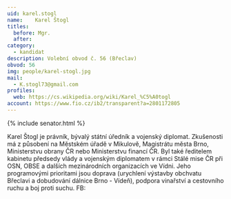 ```yaml
---
uid: karel.stogl
name:    Karel Štogl
titles:
  before: Mgr.
  after:
category:
  - kandidat
description: Volební obvod č. 56 (Břeclav)
obvod: 56
img: people/karel-stogl.jpg
mail:
  - K.stogl73@gmail.com 
profiles:
  web: https://cs.wikipedia.org/wiki/Karel_%C5%A0togl
account: https://www.fio.cz/ib2/transparent?a=2801172805
---
```


{% include senator.html %} 

Karel Štogl je právník, bývalý státní úředník a vojenský diplomat. Zkušenosti má z působení na Městském úřadě v Mikulově, Magistrátu města Brno, Ministerstvu obrany ČR nebo Ministerstvu financí ČR. Byl také ředitelem kabinetu předsedy vlády a vojenským diplomatem v rámci Stálé mise ČR při OSN, OBSE a dalších mezinárodních organizacích ve Vídni. Jeho programovými prioritami jsou doprava (urychlení výstavby obchvatu Břeclavi a dobudování dálnice Brno - Vídeň), podpora vinařství a cestovního ruchu a boj proti suchu.
FB:

